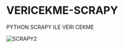 # VERICEKME-SCRAPY
PYTHON SCRAPY ILE VERI CEKME

![SCRAPY2](https://user-images.githubusercontent.com/55101344/87232285-537f1600-c3c6-11ea-951c-f27cf2522fd4.PNG)
